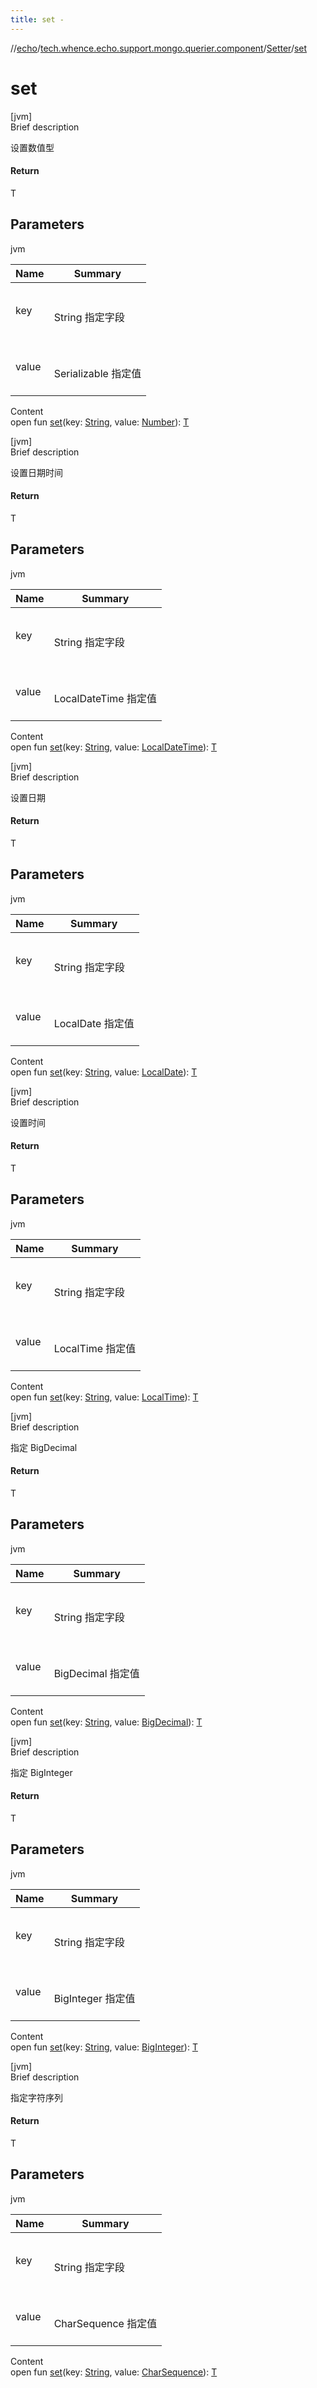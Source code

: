 ```yaml
---
title: set -
---
```

//[echo](../../index.md)/[tech.whence.echo.support.mongo.querier.component](../index.md)/[Setter](index.md)/[set](set.md)



# set  
[jvm]  
Brief description  


设置数值型



#### Return  


T



## Parameters  
  
jvm  
  
|  Name|  Summary| 
|---|---|
| key| <br><br>String 指定字段<br><br>
| value| <br><br>Serializable 指定值<br><br>
  
  
Content  
open fun [set](set.md)(key: [String](https://kotlinlang.org/api/latest/jvm/stdlib/kotlin/-string/index.html), value: [Number](https://kotlinlang.org/api/latest/jvm/stdlib/kotlin/-number/index.html)): [T](index.md)  


[jvm]  
Brief description  


设置日期时间



#### Return  


T



## Parameters  
  
jvm  
  
|  Name|  Summary| 
|---|---|
| key| <br><br>String 指定字段<br><br>
| value| <br><br>LocalDateTime 指定值<br><br>
  
  
Content  
open fun [set](set.md)(key: [String](https://kotlinlang.org/api/latest/jvm/stdlib/kotlin/-string/index.html), value: [LocalDateTime](https://docs.oracle.com/javase/8/docs/api/java/time/LocalDateTime.html)): [T](index.md)  


[jvm]  
Brief description  


设置日期



#### Return  


T



## Parameters  
  
jvm  
  
|  Name|  Summary| 
|---|---|
| key| <br><br>String 指定字段<br><br>
| value| <br><br>LocalDate 指定值<br><br>
  
  
Content  
open fun [set](set.md)(key: [String](https://kotlinlang.org/api/latest/jvm/stdlib/kotlin/-string/index.html), value: [LocalDate](https://docs.oracle.com/javase/8/docs/api/java/time/LocalDate.html)): [T](index.md)  


[jvm]  
Brief description  


设置时间



#### Return  


T



## Parameters  
  
jvm  
  
|  Name|  Summary| 
|---|---|
| key| <br><br>String 指定字段<br><br>
| value| <br><br>LocalTime 指定值<br><br>
  
  
Content  
open fun [set](set.md)(key: [String](https://kotlinlang.org/api/latest/jvm/stdlib/kotlin/-string/index.html), value: [LocalTime](https://docs.oracle.com/javase/8/docs/api/java/time/LocalTime.html)): [T](index.md)  


[jvm]  
Brief description  


指定 BigDecimal



#### Return  


T



## Parameters  
  
jvm  
  
|  Name|  Summary| 
|---|---|
| key| <br><br>String 指定字段<br><br>
| value| <br><br>BigDecimal 指定值<br><br>
  
  
Content  
open fun [set](set.md)(key: [String](https://kotlinlang.org/api/latest/jvm/stdlib/kotlin/-string/index.html), value: [BigDecimal](https://docs.oracle.com/javase/8/docs/api/java/math/BigDecimal.html)): [T](index.md)  


[jvm]  
Brief description  


指定 BigInteger



#### Return  


T



## Parameters  
  
jvm  
  
|  Name|  Summary| 
|---|---|
| key| <br><br>String 指定字段<br><br>
| value| <br><br>BigInteger 指定值<br><br>
  
  
Content  
open fun [set](set.md)(key: [String](https://kotlinlang.org/api/latest/jvm/stdlib/kotlin/-string/index.html), value: [BigInteger](https://docs.oracle.com/javase/8/docs/api/java/math/BigInteger.html)): [T](index.md)  


[jvm]  
Brief description  


指定字符序列



#### Return  


T



## Parameters  
  
jvm  
  
|  Name|  Summary| 
|---|---|
| key| <br><br>String 指定字段<br><br>
| value| <br><br>CharSequence 指定值<br><br>
  
  
Content  
open fun [set](set.md)(key: [String](https://kotlinlang.org/api/latest/jvm/stdlib/kotlin/-string/index.html), value: [CharSequence](https://kotlinlang.org/api/latest/jvm/stdlib/kotlin/-char-sequence/index.html)): [T](index.md)  




